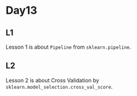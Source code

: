 # Day13  

## L1  
Lesson 1 is about `Pipeline` from `sklearn.pipeline`.  

## L2  
Lesson 2 is about Cross Validation by `sklearn.model_selection.cross_val_score`.